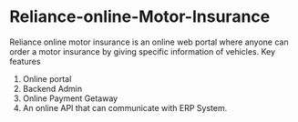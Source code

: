 # Reliance-online-Motor-Insurance
Reliance online motor insurance is an online web portal where anyone can order a motor insurance by giving specific information of vehicles. Key features

1.	Online portal
2.	Backend Admin
3.	Online Payment Getaway
4.	An online API that can communicate with ERP System.
